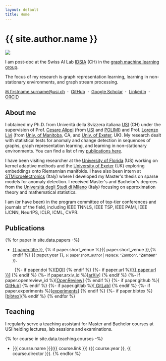 ```yaml
---
layout: default
title: Home
---
```


<h1 class="landing-title">{{ site.author.name }}</h1>
<div class="profile-container">
  <img src="{{ site.baseurl }}/images/zambon_d.jpg" class="profile-floated"/>
  <p class="profile-text">
    I am post-doc at the Swiss AI Lab <a href="https://idsia.ch">IDSIA</a> (CH) in the <a href="https://gmlg.ch">graph machine learning group</a>.
  </p>
  <p class="profile-text">
    The focus of my research is graph representation learning, learning in non-stationary environments, and graph stream processing.
  </p>
  <p class="profile-text">
<a href="mailto:firstname.surname@usi.ch">&#9993; firstname.surname@usi.ch</a>
&nbsp;&middot;&nbsp;
<a href="{{ site.author.github }}"><i class="fa fa-github"></i> GitHub</a>
&nbsp;&middot;&nbsp;
<a href="{{ site.author.google_scholar }}"><i class="ai ai-google-scholar"></i> Google Scholar</a>
&nbsp;&middot;&nbsp;
<a href="{{ site.author.linkedin }}"><i class="fa fa-linkedin"></i> LinkedIn</a>
&nbsp;&middot;&nbsp;
<a href="{{ site.author.orcid }}"><i class="ai ai-orcid"></i> ORCID</a>
  </p>
  <div class="profile-clear"></div>
</div>



## About me


I obtained my Ph.D. <i class="fa fa-graduation-cap"></i> from Univerità della Svizzera italiana [USI](http://inf.usi.ch) (CH) under the supervision of Prof. [Cesare Alippi](https://alippi.faculty.polimi.it/) (from [USI](http://inf.usi.ch) and [POLIMI](https://www.deib.polimi.it/eng/home-page)) and Prof. [Lorenzo Livi](https://sites.google.com/site/lorenzlivi/) (from [Univ. of Manitoba](https://sci.umanitoba.ca/cs/), CA, and [Univ. of Exeter](http://emps.exeter.ac.uk/), UK).
My research dealt with statistical tests for anomaly and change detection in sequences of graphs, graph representation learning, and learning in non-stationary environments. You can find a list of my [publications here](#publications).

I have been visiting researcher at the [University of Florida](http://www.cnel.ufl.edu/) (US) working on kernel adaptive methods and the [University of Exeter](http://emps.exeter.ac.uk/) (UK) exploring embeddings onto Riemannian manifolds. I have also been intern at [STMicroelectronics](https://www.st.com) (Italy) where I developed my Master's thesis on sparse models for anomaly detection. 
I received Master's and Bachelor's degrees from the [Università degli Studi di Milano](http://www.matematica.unimi.it/ecm/home) (Italy) focusing on approximation theory and mathematical statistics.

I am (or have been) in the program committee of top-tier conferences and journals of the field, including IEEE TNNLS, IEEE TSP, IEEE PAMI, IEEE IJCNN, NeurIPS, ICLR, ICML, CVPR.


## Publications

{% for paper in site.data.papers -%}
- <a id="{{ paper.id }}" href="">{{ paper.title }}</a>, {% if paper.short_venue %}{{ paper.short_venue }},{% endif %} {{ paper.year }}, <small>{{ paper.short_author | replace: "Zambon", "<b>Zambon</b>" }}</small>.    
<span style="top-margin:-5px; margin-left:30px; padding-bottom:125px"> 
{%- if paper.doi %}[<a class="square-button" href="https://doi.org/{{ paper.doi }}">DOI</a>]&nbsp;{% endif %}
{%- if paper.url %}[<a class="square-button" href="{{ paper.url }}">{{ paper.url }}</a>]&nbsp;{% endif %}
{%- if paper.arxiv_id %}[<a class="square-button" href="https://arxiv.org/abs/{{ paper.arxiv_id }}">arXiv</a>]&nbsp;{% endif %}
{%- if paper.openreview_id %}[<a class="square-button" href="https://openreview.net/forum?id={{ paper.openreview_id }}">OpenReview</a>]&nbsp;{% endif %}
{%- if paper.github %}[<a class="square-button" href="{{ paper.github }}"><i class="fa fa-github"></i> GitHub</a>]&nbsp;{% endif %}
{%- if paper.gitlab %}[<a class="square-button" href="{{ paper.gitlab }}"><i class="fa fa-gitlab"></i> GitLab</a>]&nbsp;{% endif %}
{%- if paper.experiments %}[<a class="square-button" href="{{ site.baseurl }}/{{ paper.experiments }}">experiments</a>]&nbsp;{% endif %}
{%- if paper.bibtex %}[<a class="square-button" href="{{ site.baseurl }}/publications/{{ paper.id }}/#{{ paper.bibtex }}">bibtex</a>]{% endif %}
</span>   
{% endfor %}



## Teaching 

I regularly serve a teaching assistant for Master and Bachelor courses at USI helding lectures, lab sessions and examinations.   


{% for course in site.data.teaching.courses -%}
- [{{ course.name }}]({{ course.link }}) ({{ course.year }}, {{ course.director }}).
{% endfor %}

